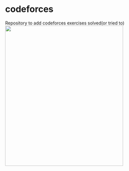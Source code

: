 # codeforces
 Repository to add codeforces exercises solved(or tried to)
 <img src="https://media.giphy.com/media/3miX7ATCD3tW0CbQZj/giphy.gif" width="380" height="450" align="left"/> 
